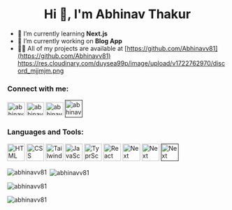<h1 align="center">Hi 👋, I'm Abhinav Thakur</h1>


- 🌱 I’m currently learning **Next.js**
- 🔭 I’m currently working on **Blog App**
- 👨‍💻 All of my projects are available at [https://github.com/Abhinavv81](https://github.com/Abhinavv81)
https://res.cloudinary.com/duysea99p/image/upload/v1722762970/discord_mjjmjm.png
<h3 align="left">Connect with me:</h3>
<p align="left">
<a href="https://twitter.com/abhinavv81" target="blank"><img align="center" src="https://raw.githubusercontent.com/rahuldkjain/github-profile-readme-generator/master/src/images/icons/Social/twitter.svg" alt="abhinavv81" height="30" width="40" /></a>
<a href="https://linkedin.com/in/abhinav thakur" target="blank"><img align="center" src="https://raw.githubusercontent.com/rahuldkjain/github-profile-readme-generator/master/src/images/icons/Social/linked-in-alt.svg" alt="abhinav thakur" height="30" width="40" /></a>
<a href="https://instagram.com/abhinavv_81" target="blank"><img align="center" src="https://raw.githubusercontent.com/rahuldkjain/github-profile-readme-generator/master/src/images/icons/Social/instagram.svg" alt="abhinavv_81" height="30" width="40" /></a>
<a href="" target="blank"><img align="center" src="https://res.cloudinary.com/duysea99p/image/upload/v1722762970/discord_mjjmjm.png" alt="abhinavv_81" height="40" width="40" /></a>
</p>

<h3 align="left">Languages and Tools:</h3>
<p align="left"> 
<a href="https://www.w3.org/html/" target="_blank" rel="noreferrer"> <img src="https://user-images.githubusercontent.com/25181517/192158954-f88b5814-d510-4564-b285-dff7d6400dad.png" alt="HTML" width="40" height="40"/></a> 
<a href="https://www.w3schools.com/css/" target="_blank" rel="noreferrer"> <img src="https://user-images.githubusercontent.com/25181517/183898674-75a4a1b1-f960-4ea9-abcb-637170a00a75.png" alt="CSS" width="40" height="40"/></a>
<a href="https://tailwindcss.com/" target="_blank" rel="noreferrer"> <img src="https://user-images.githubusercontent.com/25181517/202896760-337261ed-ee92-4979-84c4-d4b829c7355d.png" alt="Tailwind CSS" width="40" height="40"/></a>
<a href="https://developer.mozilla.org/en-US/docs/Web/JavaScript" target="_blank" rel="noreferrer"> <img src="https://user-images.githubusercontent.com/25181517/117447155-6a868a00-af3d-11eb-9cfe-245df15c9f3f.png" alt="JavaScript" width="40" height="40"/></a> 
<a href="https://www.typescriptlang.org/" target="_blank" rel="noreferrer"> <img src="https://user-images.githubusercontent.com/25181517/183890598-19a0ac2d-e88a-4005-a8df-1ee36782fde1.png" alt="TyprScript" width="40" height="40"/></a> 
<a href="https://react.dev/" target="_blank" rel="noreferrer"> <img src="https://user-images.githubusercontent.com/25181517/183897015-94a058a6-b86e-4e42-a37f-bf92061753e5.png" alt="React" width="40" height="40"/></a> 
<a href="https://nextjs.org/" target="_blank" rel="noreferrer"> <img src="https://github.com/marwin1991/profile-technology-icons/assets/136815194/5f8c622c-c217-4649-b0a9-7e0ee24bd704" alt="Next" width="40" height="40"/></a>
<a href="https://www.w3schools.com/c/" target="_blank" rel="noreferrer"> <img src="https://user-images.githubusercontent.com/25181517/192106070-46255bcf-65e6-4c6b-a296-bf8d0d8fb2a7.png" alt="Next" width="40" height="40"/></a>
<a href="" target="_blank" rel="noreferrer"> <img src="https://user-images.githubusercontent.com/25181517/183423507-c056a6f9-1ba8-4312-a350-19bcbc5a8697.png" alt="Next" width="40" height="40"/></a>
</p>

<p><img align="left" src="https://github-readme-stats.vercel.app/api/top-langs?username=abhinavv81&show_icons=true&locale=en&layout=compact" alt="abhinavv81" /></p>

<p>&nbsp;<img align="center" src="https://github-readme-stats.vercel.app/api?username=abhinavv81&show_icons=true&theme=dark&hide_border=true&locale=en" alt="abhinavv81" /></p>

<p><img align="center" src="https://github-readme-streak-stats.herokuapp.com/?user=abhinavv81&" alt="abhinavv81" /></p>
<p align="left"> <img src="https://komarev.com/ghpvc/?username=abhinavv81&label=Profile%20views&color=000000&style=flat" alt="abhinavv81" /> </p>
